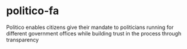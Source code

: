 # politico-fa
Politico enables citizens give their mandate to politicians running for different government offices while building trust in the process through transparency
